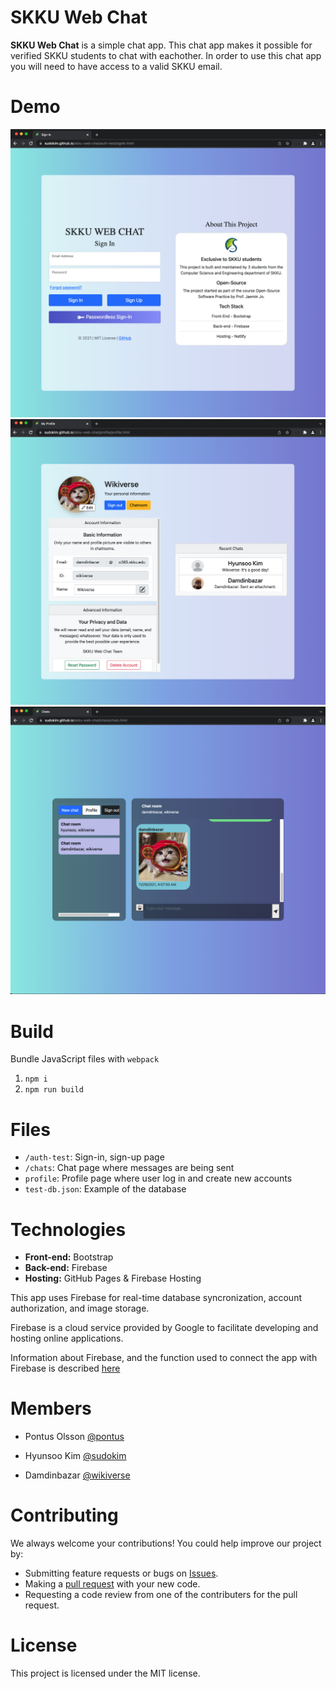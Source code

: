 # SKKU Web Chat

**SKKU Web Chat** is a simple chat app. This chat app makes it possible for verified SKKU students to chat with eachother. In order to use this chat app you will need to have access to a valid SKKU email.


# Demo
![Sign in screen](screenshots/ss1.png)
![Profile screen](screenshots/ss2.png)
![Chat screen](screenshots/ss3.png)

# Build

Bundle JavaScript files with `webpack`

1. `npm i`
2. `npm run build`

# Files

- `/auth-test`: Sign-in, sign-up page
- `/chats`: Chat page where messages are being sent
- `profile`: Profile page where user log in and create new accounts
- `test-db.json`: Example of the database

# Technologies
   - **Front-end:** Bootstrap
   - **Back-end:** Firebase
   - **Hosting:** GitHub Pages & Firebase Hosting

This app uses Firebase for real-time database syncronization, account authorization, and image storage. 

Firebase is a cloud service provided by Google to facilitate developing and hosting online applications.

Information about Firebase, and the function used to connect the app with Firebase is described [here](https://github.com/sudokim/skku-web-chat/blob/main/src/README.md)

# Members

- Pontus Olsson
  [@pontus](https://github.com/nosslo)

- Hyunsoo Kim
  [@sudokim](https://github.com/sudokim)

- Damdinbazar
  [@wikiverse](https://github.com/wikiverse)

# Contributing

We always welcome your contributions! You could help improve our project by:

- Submitting feature requests or bugs on [Issues](https://github.com/sudokim/skku-web-chat/issues).
- Making a [pull request](https://github.com/sudokim/skku-web-chat/pulls) with your new code.
- Requesting a code review from one of the contributers for the pull request.

# License

This project is licensed under the MIT license.
